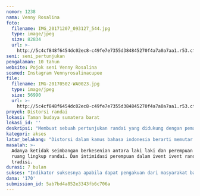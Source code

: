 ```yaml
---
nomor: 1238
nama: Venny Rosalina
foto:
  filename: IMG_20171207_093127_544.jpg
  type: image/jpeg
  size: 82834
  url: >-
    http://5c4cf848f6454dc02ec8-c49fe7e7355d384845270f4a7a0a7aa1.r53.cf2.rackcdn.com/4927a1c0-9e76-4063-941f-4feb2e182a02/IMG_20171207_093127_544.jpg
seni: seni_pertunjukan
pengalaman: 10 tahun
website: Pojok seni Venny Rosalina
sosmed: Instagram Vennyrosalinacupee
file:
  filename: IMG-20170502-WA0023.jpg
  type: image/jpeg
  size: 56990
  url: >-
    http://5c4cf848f6454dc02ec8-c49fe7e7355d384845270f4a7a0a7aa1.r53.cf2.rackcdn.com/09d2b837-d179-4461-9b4f-1530239344b9/IMG-20170502-WA0023.jpg
proyek: Distorsi randai
lokasi: Taman budaya sumatera barat
lokasi_id: ''
deskripsi: "Membuat sebuah pertunjukan randai yang didukung dengan pemain perempuan. Dalam sejarahnya perempuan tidak dibenarkan untuk bermain randai karena tidak sesuai dengan norma adat dan agama. Menurut sejarahnya randai dahulunya hanya dimainkan oleh laki-laki, dan perempuan  tidak boleh terlibat dalam legaran randai, karena pijakan gerak pada randai bersumber dari silat/silek. Perempuan di Minangkabau tidak dibenarkan \"basilek\", karena silek ada permainan anak nagari (laki-laki). Hingga sekarang ini pandangan itu masih tertanam dilingkungan masyarakat Minangkabau. Oleh karena itu saya perempuan berdarah minang sebagai koreografer Minangkabau mencoba untuk menggarap sebuah karya randai yang dimainkan oleh perempuan, karena tidak tertutup kemungkinan perempuan juga bisa melakukan gerak-gerak yang lebih berenergi layaknya pola randai pada dasar gerak silat.\r\nAdapun pengembangan lainnya\r\n1. Dari sisi legaran. Biasanya dalam randai pola lantai lingkaran berbentuk lingkaran, namun dalam garapan ini saya akan membentuk pola segitiga, segiempat dan banyak lagi pola2 lainnya sesuai dengan ilmu koreografi yang saya miliki.\r\n2. Penceritaan. Penceritaannya tidak lagi berangkat dari cerita2 rakyat tetapi berangkat dari peristiwa atau fenomena hari ini dan pengayaannya lebih bersifat teaterikal.\r\n3. Musik.instrument yg digunakan bukan lagi alat2 tradisi seperti talempong dll tetapi lebih kepada idiom musik moder yaitu, flut, biola, keyboard.\r\n4. Properti. Dalam sejarahnya randai tidak mnggunakan properti, "
kategori: akses
latar_belakang: "Distorsi dalam kamus bahasa indonesia berarti memutar balikkan fakta, faktanya pemain randai adalah laki-laki, dari legaran, dan aktor. Dari sejarah dahulunya jika naskah yang terdapat sosok perempuan maka, laki-laki  yang akan menjadi sosok tersebut dengan menggunakan kostum dan segala pendukung mengenakan perempuan, bisa disebut dengan istilah \"bujang gadih\".begitulah Sudut pandang di minang kabau hingga kini masih tertanam bahwa perempuan hanya memiliki 3 pekerjaan yaitu di sumur, dapur dan dikasur. Begitulah adat menjaga kehormatan perempuan di Minangkabau \"katanya\". Seiring berjalannya waktu, akhirnya perempuan mulai masuk satu persatu dan itu hanya pada tokoh dan pendendang, karena sebagai perempuan dalam pandangannya tidak beradat jika mereka melakukan gerak silek, oleh karena itu dalam festival randai tidak dibolehkan perempuan terlibat didalam legarannya. \r\nBerangkat dari hal diatas menimbulkan banyak pertanyaan, apabila perempuan tidak boleh terlibat  legaran randai, kenapa randai diajarkan disekolah-sekolah bahkan perguruan tinggi seni pun mengajarkan randai kepada perempuan?. Pertanyaan ini tidak bisa dijawab oleh para tokoh randai sekalipun, mereka hanya beralasan \"katanya tidak sesuai dengan ketentuan adat\". \r\nStatmen seperti ini bembuat saya berfikir bahwa adanya ketidak adilan bagi perempuan di Minangkabau, disatu sisi diberi kesempatan untuk mempelajari randai disisi lain dalam fetival randai tradisi perempuan tidak boleh terlibat dalam randai."
masalah: >-
  Adanya ketidak seimbangan berkesenian antara laki laki dan perempuan dalam
  ruang lingkup randai. Dan intimidasi perempuan dalam ivent ivent randai
  tradisi.
durasi: 7 bulan
sukses: "Indikator suksesnya apabila dapat pengakuan dari masyarakat bahwa perempuan hari ini ternyata bisa melakukan gerakan gerakan yang dianggap sulit dalam randai termasuk gerakan gerakan akrobatik.\r\nMunculnya semangat semangat para perempuan dalam berkreatifitas randai. Randai bukan hanya milik lelaki tapi milik masyarakat minankabau"
dana: '170'
submission_id: 5ab7bd4a852e3343fb6c706a
---
```

